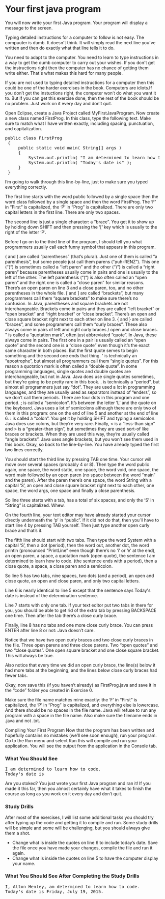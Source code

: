 # Your first java program

You will now write your first Java program. Your program will display a message to the screen.

Typing detailed instructions for a computer to follow is not easy. The compuuter is dumb. It doesn't think. It will simply read the next line you've written and then do exactly what that line tells it to do.

You need to adapt to the computer. You need to learn to type instructions in a way to get the dumb computer to carry out your wishes. If you don't get the instructions right then the computer has no chance of getting them write either. That's what makes this hard for many people.


If you are not used to typing detailed instructions for a computer then this could be one of the harder exercises in the book. Computers are idiots.If you don’t get the instuctions right, the computer won’t do what you want it to. But if you can get this exercise done, then the rest of the book should be no problem. Just work on it every day and don’t quit.

Open Eclipse, create a Java Project called MyFirstJavaProgram. Now create a new class named FirstProg. In this class, type the following text. Make sure to match what I have written exactly, including spacing, punctuation, and capitalization.
<pre>public class FirstProg
 {
     public static void main( String[] args )
     {
         System.out.println( "I am determined to learn how to code." );
         System.out.println( "Today's date is" );
     }
 }</pre>
I’m going to walk through this line-by-line, just to make sure you typed everything correctly.

The first line starts with the word public followed by a single space then the word class followed by a single space and then the word FirstProg. The ‘F’ in “First” is capitalized, the ‘P’ in “Prog” is capitalized. There are only two capital letters in the first line. There are only two spaces.

The second line is just a single character: a “brace”. You get it to show up by holding down SHIFT and then pressing the ‘[‘ key which is usually to the right of the letter ‘P’.

Before I go on to the third line of the program, I should tell you what programmers usually call each funny symbol that appears in this program.

( and ) are called “parentheses” (that’s plural). Just one of them is called “a parenthesis”, but some people just call them parens (“puh-RENZ”). This one (“(“) is sometimes called a “left paren” and the other (“)”) is called a “right paren” because parentheses usually come in pairs and one is usually to the left of the other. The left parenthesis (“(“) is also often called an “open paren” and the right one is called a “close paren” for similar reasons.
There’s an open paren on line 3 and a close paren, too, and no other parentheses in the whole file.
[ and ] are called “brackets”, but many programmers call them “square brackets” to make sure there’s no confusion. In Java, parentheses and square brackets are not interchangeable. Brackets come in pairs and they are called “left bracket” or “open bracket” and “right bracket” or “close bracket”.
There’s an open and close square bracket right next to each other on line 3.
{ and } are called “braces”, and some programmers call them “curly braces”. These also always come in pairs of left and right curly braces / open and close braces.
" is called a “quotation mark”, often just abbreviated “quote”. In Java, these always come in pairs. The first one in a pair is usually called an “open quote” and the second one is a “close quote” even though it’s the exact same character in both places. But the first quote serves to begin something and the second one ends that thing.
' is technically an “apostrophe”, but almost all programmers call them “single quotes”. For this reason a quotation mark is often called a “double quote”. In some programming languages, single quotes and double quotes are interchangeable, but not in Java. Java does use single quotes sometimes, but they’re going to be pretty rare in this book.
. is technically a “period”, but almost all programmers just say “dot”. They are used a lot in programming languages, and they are usually used as separators instead of “enders”, so we don’t call them periods.
There are four dots in this program and one period.
; is called a “semicolon”. It’s between the letter ‘L’ and the quote on the keyboard. Java uses a lot of semicolons although there are only two of them in this program: one on the end of line 5 and another at the end of line 6.
: is called a “colon”. You get it by holding SHIFT and typing a semicolon. Java does use colons, but they’re very rare.
Finally, < is a “less-than sign” and > is a “greater-than sign”, but sometimes they are used sort-of like braces or brackets. When they are used this way, they’re usually called “angle brackets”. Java uses angle brackets, but you won’t see them used in this book.
Okay, so back to the line-by-line. You have already typed the first two lines correctly.

You should start the third line by pressing TAB one time. Your cursor will move over several spaces (probably 4 or 8). Then type the word public again, one space, the word static, one space, the word void, one space, the word main followed by an open paren (no space between the word “main” and the paren). After the paren there’s one space, the word String with a capital ‘S’, an open and close square bracket right next to each other, one space, the word args, one space and finally a close parenthesis.

So line three starts with a tab, has a total of six spaces, and only the ‘S’ in “String” is capitalized. Whew.

On the fourth line, your text editor may have already started your cursor directly underneath the ‘p’ in “public”. If it did not do that, then you’ll have to start line 4 by pressing TAB yourself. Then just type another open curly brace and that’s it.

The fifth line should start with two tabs. Then type the word System with a capital ‘S’, then a dot (period), then the word out, another dot, the word println (pronounced “PrintLine” even though there’s no ‘i’ or ‘e’ at the end), an open paren, a space, a quotation mark (open quote), the sentence I am determined to learn how to code. (the sentence ends with a period), then a close quote, a space, a close paren and a semicolon.

So line 5 has two tabs, nine spaces, two dots (and a period), an open and close quote, an open and close paren, and only two capital letters.

Line 6 is nearly identical to line 5 except that the sentence says Today's date is instead of the determination sentence.

Line 7 starts with only one tab. If your text editor put two tabs in there for you, you should be able to get rid of the extra tab by pressing BACKSPACE one time. Then after the tab there’s a close curly brace.

Finally, line 8 has no tabs and one more close curly brace. You can press ENTER after line 8 or not: Java doesn’t care.

Notice that we have two open curly braces and two close curly braces in the file. Three open parens and three close parens. Two “open quotes” and two “close quotes”. One open square bracket and one close square bracket. This will always be true.

Also notice that every time we did an open curly brace, the line(s) below it had more tabs at the beginning, and the lines below close curly braces had fewer tabs.

Okay, now save this (if you haven’t already) as FirstProg.java and save it in the “code” folder you created in Exercise 0.

Make sure the file name matches mine exactly: the ‘F’ in “First” is capitalized, the ‘P’ in “Prog” is capitalized, and everything else is lowercase. And there should be no spaces in the file name. Java will refuse to run any program with a space in the file name. Also make sure the filename ends in .java and not .txt.

Compiling Your First Program
Now that the program has been written and hopefully contains no mistakes (we’ll see soon enough), run your program. Go to the Run menu and select Run this will compile and run your application. You will see the output from the application in the Console tab.


### What You Should See


<pre>I am determined to learn how to code.
Today's date is</pre>
Are you stoked? You just wrote your first Java program and ran it! If you made it this far, then you almost certainly have what it takes to finish the course as long as you work on it every day and don’t quit.

### Study Drills
After most of the exercises, I will list some additional tasks you should try after typing up the code and getting it to compile and run. Some study drills will be  simple and some will be  challenging, but you should always give them a shot.

* Change what is inside the quotes on line 6 to include today’s date. Save the file once you have made your changes, compile the file and run it again.
* Change what is inside the quotes on line 5 to have the computer display your name.


### What You Should See After Completing the Study Drills

<pre>
I, Alton Henley, am determined to learn how to code.
Today's date is Friday, July 19, 2015.